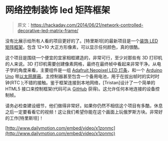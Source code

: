 # 网络控制装饰 led 矩阵框架

> 原文：<https://hackaday.com/2014/06/21/network-controlled-decorative-led-matrix-frame/>

没有比展示给所有人看的项目更好的了。[特里斯坦]的最新项目是一个[装饰 LED 矩阵框架](http://www.viesurip.fr/en/2014/06/17/un-cadre-en-couleurs/)，包含 12×10 大正方形像素，可以显示任何颜色，真的很酷。

这个项目是围绕一个便宜的宜家相框建造的，非常可行，至少对那些有 3D 打印机的人来说。3D 打印机需要创建像素网格，最终在最终帧中看起来非常干净。从电子学的角度来看，主要组件是一组 [Adafruit Neopixel LED 灯条](https://www.adafruit.com/products/1461)，和一个 [Arduino Uno](http://arduino.cc/en/Main/arduinoBoardUno) 带[以太网屏蔽](http://arduino.cc/en/Main/ArduinoEthernetShield)。主控制器甚至包含一个备用电池，用于在拔出帧时的实时时钟(RTC );不错的接触。鉴于框架连接到本地网络，[Tristan]设计了一个简单的 HTML5 接口来控制框架(代码可从 [GitHub](https://github.com/twisterss/CadreCouleurs/tree/master/cadre/web) 获得)。这允许任何本地连接的设备控制帧。

请务必检查建设细节，他们做得非常好。如果你仍然不相信这个项目有多酷，休息之后一定要看看它的视频！这让我们希望你能在这个画面上玩俄罗斯方块。非常好的工作[特里斯坦]！

[http://www.dailymotion.com/embed/video/x1zonmc](http://www.dailymotion.com/embed/video/x1zonmc)